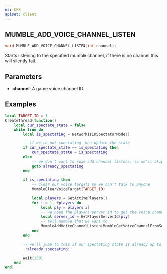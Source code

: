 ```yaml
---
ns: CFX
apiset: client
---
```

## MUMBLE_ADD_VOICE_CHANNEL_LISTEN

```c
void MUMBLE_ADD_VOICE_CHANNEL_LISTEN(int channel);
```

Starts listening to the specified mumble channel, if there is no channel this will silently fail.

## Parameters
* **channel**: A game voice channel ID.

## Examples
```lua
local TARGET_ID = 1
CreateThread(function()
    local cur_spectate_state = false
    while true do
        local is_spectating = NetworkIsInSpectatorMode()

        -- if we're not spectating then update the state
        if cur_spectate_state ~= is_spectating then
            cur_spectate_state = is_spectating
        else
            -- we don't want to spam add channel listens, so we'll skip subsequent calls
            goto already_spectating
        end

        if is_spectating then
            -- clear our voice targets so we can't talk to anyone
            MumbleClearVoiceTarget(TARGET_ID)

            local players = GetActivePlayers()
            for i = 1, #players do
                local ply = players[i]
                -- we need the players server id to get the voice channel
                local server_id = GetPlayerServerId(ply)
                -- tell mumble that we want to 
                MumbleAddVoiceChannelListen(MumbleGetVoiceChannelFromServerId(ply))
            end
        end

        -- we'll jump to this if our spectating state is already up to date
        ::already_spectating::

        Wait(250)
    end
end)
```
